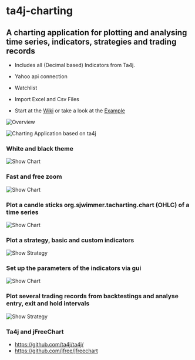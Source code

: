 # ta4j-charting
## A charting application for plotting and analysing time series, indicators, strategies and trading records

* Includes all (Decimal based) Indicators from Ta4j.
* Yahoo api connection
* Watchlist
* Import Excel and Csv Files


* Start at the [Wiki](https://github.com/team172011/ta4j-charting/wiki) or take a look at the [Example](https://github.com/team172011/ta4j-charting/blob/master/src/example/Example.java)

![Overview](https://github.com/team172011/ta4j-charting/blob/master/src/main/java/data/screenshots/overview.png)

![Charting Application based on ta4j](https://github.com/team172011/ta4j-charting/blob/master/src/main/java/data/screenshots/show%20other%20indicators.png)

### White and black theme
![Show Chart](https://github.com/team172011/ta4j-charting/blob/master/src/main/java/data/screenshots/whiteTheme.PNG)

### Fast and free zoom
![Show Chart](https://github.com/team172011/ta4j-charting/blob/master/src/main/java/data/screenshots/zoom.PNG)

### Plot a candle sticks org.sjwimmer.tacharting.chart (OHLC) of a time series
![Show Chart](https://github.com/team172011/ta4j-charting/blob/master/src/main/java/data/screenshots/show_graph.png )

### Plot a strategy, basic and custom indicators
![Show Strategy](https://github.com/team172011/ta4j-charting/blob/master/src/main/java/data/screenshots/show_strategy.png )

### Set up the parameters of the indicators via gui
![Show Chart](https://github.com/team172011/ta4j-charting/blob/master/src/main/java/data/screenshots/IndicatorSettings.PNG)

### Plot several trading records from backtestings and analyse entry, exit and hold intervals
![Show Strategy](https://github.com/team172011/ta4j-charting/blob/master/src/main/java/data/screenshots/plotRecord.png)

### Ta4j and jFreeChart
* https://github.com/ta4j/ta4j/
* https://github.com/jfree/jfreechart

